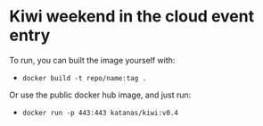 # Kiwi weekend in the cloud event entry

To run, you can built the image yourself with:
- `docker build -t repo/name:tag .`

Or use the public docker hub image, and just run:
- `docker run -p 443:443 katanas/kiwi:v0.4`
